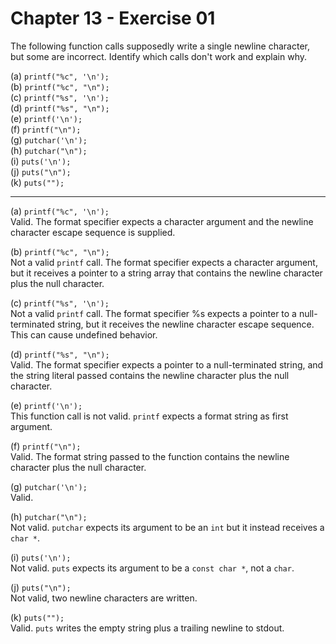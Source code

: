 # Chapter 13 - Exercise 01

The following function calls supposedly write a single newline character, but some are incorrect. Identify which calls don't work and explain why.

(a) `printf("%c", '\n');`  
(b) `printf("%c", "\n");`  
(c) `printf("%s", '\n');`  
(d) `printf("%s", "\n");`  
(e) `printf('\n');`  
(f) `printf("\n");`  
(g) `putchar('\n');`  
(h) `putchar("\n");`  
(i) `puts('\n');`  
(j) `puts("\n");`  
(k) `puts("");`  

---

(a)
`printf("%c", '\n');`  
Valid. The format specifier expects a character argument and the newline character escape sequence is supplied.  

(b)
`printf("%c", "\n");`  
Not a valid `printf` call. The format specifier expects a character argument, but it receives a pointer to a string array that contains the newline character plus the null character.  

(c)
`printf("%s", '\n');`  
Not a valid `printf` call. The format specifier %s expects a pointer to a null-terminated string, but it receives the newline character escape sequence. This can cause undefined behavior.  

(d) 
`printf("%s", "\n");`  
Valid. The format specifier expects a pointer to a null-terminated string, and the string literal passed contains the newline character plus the null character. 

(e) 
`printf('\n');`  
This function call is not valid. `printf` expects a format string as first argument.  

(f) 
`printf("\n");`  
Valid. The format string passed to the function contains the newline character plus the null character. 

(g) 
`putchar('\n');`  
Valid. 

(h) 
`putchar("\n");`  
Not valid. `putchar` expects its argument to be an `int` but it instead receives a `char *`.

(i) `puts('\n');`  
Not valid. `puts` expects its argument to be a `const char *`, not a `char`.  

(j) `puts("\n");`  
Not valid, two newline characters are written.  

(k) `puts("");`  
Valid. `puts` writes the empty string plus a trailing newline to stdout.  
